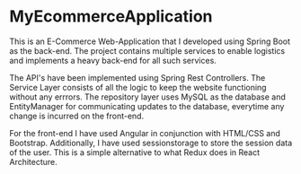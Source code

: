 # MyEcommerceApplication

This is an E-Commerce Web-Application that I developed using Spring Boot as the back-end. The project contains multiple services to enable logistics and implements a heavy back-end for all such services.

The API's have been implemented using Spring Rest Controllers. The Service Layer consists of all the logic to keep the website functioning without any errrors. The repository layer uses MySQL as the database and EntityManager for communicating updates to the database, everytime any change is incurred on the front-end.

For the front-end I have used Angular in conjunction with HTML/CSS and Bootstrap. Additionally, I have used sessionstorage to store the session data of the user. This is a simple alternative to what Redux does in React Architecture.
